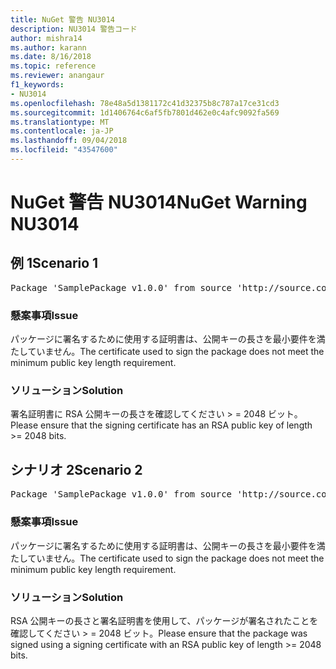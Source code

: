 ```yaml
---
title: NuGet 警告 NU3014
description: NU3014 警告コード
author: mishra14
ms.author: karann
ms.date: 8/16/2018
ms.topic: reference
ms.reviewer: anangaur
f1_keywords:
- NU3014
ms.openlocfilehash: 78e48a5d1381172c41d32375b8c787a17ce31cd3
ms.sourcegitcommit: 1d1406764c6af5fb7801d462e0c4afc9092fa569
ms.translationtype: MT
ms.contentlocale: ja-JP
ms.lasthandoff: 09/04/2018
ms.locfileid: "43547600"
---
```

# <a name="nuget-warning-nu3014"></a><span data-ttu-id="6f762-103">NuGet 警告 NU3014</span><span class="sxs-lookup"><span data-stu-id="6f762-103">NuGet Warning NU3014</span></span>

## <a name="scenario-1"></a><span data-ttu-id="6f762-104">例 1</span><span class="sxs-lookup"><span data-stu-id="6f762-104">Scenario 1</span></span>

<pre>Package 'SamplePackage v1.0.0' from source 'http://source.com/index.json': The signing certificate does not meet a minimum public key length requirement.</pre>

### <a name="issue"></a><span data-ttu-id="6f762-105">懸案事項</span><span class="sxs-lookup"><span data-stu-id="6f762-105">Issue</span></span>

<span data-ttu-id="6f762-106">パッケージに署名するために使用する証明書は、公開キーの長さを最小要件を満たしていません。</span><span class="sxs-lookup"><span data-stu-id="6f762-106">The certificate used to sign the package does not meet the minimum public key length requirement.</span></span>


### <a name="solution"></a><span data-ttu-id="6f762-107">ソリューション</span><span class="sxs-lookup"><span data-stu-id="6f762-107">Solution</span></span>

<span data-ttu-id="6f762-108">署名証明書に RSA 公開キーの長さを確認してください > = 2048 ビット。</span><span class="sxs-lookup"><span data-stu-id="6f762-108">Please ensure that the signing certificate has an RSA public key of length >= 2048 bits.</span></span>



## <a name="scenario-2"></a><span data-ttu-id="6f762-109">シナリオ 2</span><span class="sxs-lookup"><span data-stu-id="6f762-109">Scenario 2</span></span>

<pre>Package 'SamplePackage v1.0.0' from source 'http://source.com/index.json': The primary signature's certificate does not meet a minimum public key length requirement.</pre>

### <a name="issue"></a><span data-ttu-id="6f762-110">懸案事項</span><span class="sxs-lookup"><span data-stu-id="6f762-110">Issue</span></span>

<span data-ttu-id="6f762-111">パッケージに署名するために使用する証明書は、公開キーの長さを最小要件を満たしていません。</span><span class="sxs-lookup"><span data-stu-id="6f762-111">The certificate used to sign the package does not meet the minimum public key length requirement.</span></span>


### <a name="solution"></a><span data-ttu-id="6f762-112">ソリューション</span><span class="sxs-lookup"><span data-stu-id="6f762-112">Solution</span></span>

<span data-ttu-id="6f762-113">RSA 公開キーの長さと署名証明書を使用して、パッケージが署名されたことを確認してください > = 2048 ビット。</span><span class="sxs-lookup"><span data-stu-id="6f762-113">Please ensure that the package was signed using a signing certificate with an RSA public key of length >= 2048 bits.</span></span>


